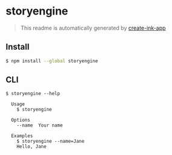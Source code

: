# storyengine

> This readme is automatically generated by [create-ink-app](https://github.com/vadimdemedes/create-ink-app)

## Install

```bash
$ npm install --global storyengine
```

## CLI

```
$ storyengine --help

  Usage
    $ storyengine

  Options
    --name  Your name

  Examples
    $ storyengine --name=Jane
    Hello, Jane
```
